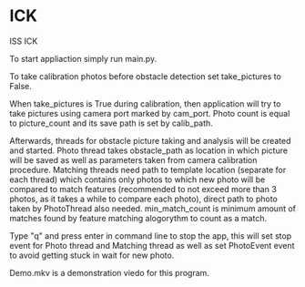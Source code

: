 # ICK
ISS ICK

To start appliaction simply run main.py.

To take calibration photos before obstacle detection set take_pictures to False.

When take_pictures is True during calibration, then application will try to take pictures using camera port marked by cam_port. Photo count is equal to picture_count and its save path is set by calib_path.

Afterwards, threads for obstacle picture taking and analysis will be created and started.
Photo thread takes obstacle_path as location in which picture will be saved as well as parameters taken from camera calibration procedure.
Matching threads need path to template location (separate for each thread) which contains only photos to which new photo will be compared to match features (recommended to not exceed more than 3 photos, as it takes a while to compare each photo), direct path to photo taken by PhotoThread also needed. min_match_count is minimum amount of matches found by feature matching alogorythm to count as a match.

Type "q" and press enter in command line to stop the app, this will set stop event for Photo thread and Matching thread as well as set PhotoEvent event to avoid getting stuck in wait for new photo.

Demo.mkv is a demonstration viedo for this program.
